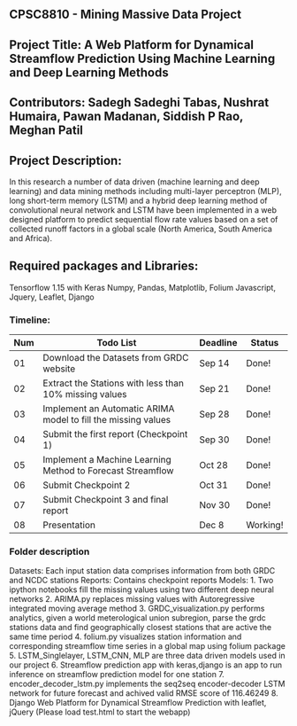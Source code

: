 ## CPSC8810 - Mining Massive Data Project

## Project Title: A Web Platform for Dynamical Streamflow Prediction Using Machine Learning and Deep Learning Methods

## Contributors: Sadegh Sadeghi Tabas, Nushrat Humaira, Pawan Madanan, Siddish P Rao, Meghan Patil

## Project Description: 
In this research a number
of data driven (machine learning and deep learning) and data mining methods
including multi-layer perceptron (MLP), long short-term memory (LSTM) and a
hybrid deep learning method of convolutional neural network and LSTM have been
implemented in a web designed platform to predict sequential flow rate values based
on a set of collected runoff factors in a global scale (North America, South America
and Africa).

## Required packages and Libraries:
Tensorflow 1.15 with Keras 
Numpy, Pandas, Matplotlib, Folium
Javascript, Jquery, Leaflet, Django

### Timeline:
|Num| Todo List | Deadline | Status |
| --- | --- | --- | --- |
|01| Download the Datasets from GRDC website | Sep 14 | Done! |
|02| Extract the Stations with less than 10% missing values | Sep 21 | Done! |
|03| Implement an Automatic ARIMA model to fill the missing values | Sep 28 | Done! |
|04| Submit the first report (Checkpoint 1) | Sep 30 | Done! |
|05| Implement a Machine Learning Method to Forecast Streamflow | Oct 28 | Done! |
|06| Submit Checkpoint 2 | Oct 31 | Done! |
|07| Submit Checkpoint 3 and final report| Nov 30 | Done! |
|08| Presentation | Dec 8| Working! |

### Folder description

Datasets: Each input station data comprises information from both GRDC and NCDC stations
Reports: Contains checkpoint reports
Models:
    1. Two ipython notebooks fill the missing values using two different deep neural networks
    2. ARIMA.py replaces missing values with Autoregressive integrated moving average method
    3. GRDC_visualization.py performs analytics, given a world meterological union subregion, parse the grdc stations data and find geographically closest stations
       that are active the same time period
    4. folium.py visualizes station information and corresponding streamflow time series in a global map using folium package
    5. LSTM_Singlelayer, LSTM_CNN, MLP are three data driven models used in our project
    6. Streamflow prediction app with keras,django is an app to run inference on streamflow prediction model for one station
    7. encoder_decoder_lstm.py implements the seq2seq encoder-decoder LSTM network for future forecast and achived valid RMSE score of 116.46249
    8. Django Web Platform for Dynamical Streamflow Prediction with leaflet, jQuery (Please load test.html to start the webapp)




